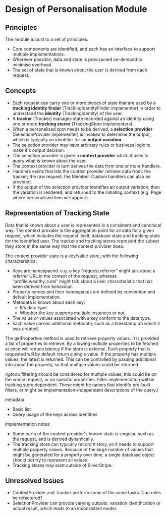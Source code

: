 # Design of Personalisation Module

## Principles

The module is built to a set of principles:
 *	Core components are identified, and each has an interface to support multiple implementations.
 *	Wherever possible, data and state is provisioned on-demand to minimise overhead.
 *	The set of state that is known about the user is derived from each request.

## Concepts

 *	Each request can carry one or more pieces of state that are used by a **tracking identity finder**
	(TrackingIdentityFinder implementor) in order to understand the **identity** (TrackingIdentity) of the user.
 *	A **tracker** (Tracker) manages state recorded against an identity using one or more **tracking stores**
	(TrackingStore implementers).
 *	When a personalised spot needs to be derived, a **selection provider** (SelectionProvider implementer) is invoked
	to determine the output, which is typically an identifier for an **output variation**.
 *	The selection provider may have arbitrary rules or business logic to make it's output decision.
 *	The selection provider is given a **context provider** which it uses to query what is known about the user.
 *	The context provider in turn derives the data from one or more handlers.
 *	Handlers exists that lets the context provider retrieve data from: the tracker; the raw request; the Member. Custom
  	handlers can also be provided.
 *	If the output of the selection provider identifies an output variation, then the variation is rendered, and returned
 	to the initiating context (e.g. Page where personalised item will appear).

## Representation of Tracking State

Data that is known about a user is represented in a consistent and canonical way. The context provider is the aggregation
point for all data for a given request, which includes the request itself, database state and tracking state for the
identified user. The tracker and tracking stores represent the subset they store in the same way that the context
provider does.

The context provider state is a key/value store, with the following characteristics:

 *	Keys are namespaced. e.g. a key "request.referrer" might talk about a referrer URL in the context of the request,
 	whereas "profile.wealthy_rural" might talk about a user characteristic that has been derived from behaviour.
 *	Property names and their namespaces are defined by convention and default implementation.
 *	Metadata is known about each key:
 	*	It's data type
 	*	Whether the key supports multiple instances or not
 *	The value or values associated with a key conform to the data type.
 *	Each value carries additional metadata, such as a timestamp on which it was created.

The getProperties method is used to retrieve property values. It is provided a list of properties to retrieve. By allowing
multiple properties to be fetched at once will reduce latency if the store is external. Each property that is
requested will by default return a single value. If the property has multiple values, the latest is returned. This
can be controlled by passing additional info about the property, so that multiple values could be returned.

(@todo filtering should be considered for multiple values; this could be on the whole request, or on specific
properties. Filter implementation will be tracking store dependent. These might be names that identify pre-built filters,
or might be implementation-independent descriptions of the query.)

metadata
 *	Basic list
 *	Query usage of the keys across identities

Implementation notes:
 *	Some parts of the context provider's known state is singular, such as the request, and is derived dynamically.
 *	The tracking store can typically record history, so it needs to support multiple property values. Because of
 	the large number of values that might be generated for a property over time, a single database object should not
 	try to represent all values.
 *	Tracking stores may exist outside of SilverStripe.

## Unresolved Issues

 *	ContextProvider and Tracker perform some of the same tasks. Can roles be refactored?
 *	SelectionProvider can provide varying outputs: variation identification or actual result, which leads to an
 	inconsistent model.